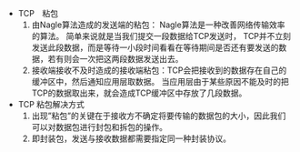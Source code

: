 - TCP　粘包
    1. 由Nagle算法造成的发送端的粘包： Nagle算法是一种改善网络传输效率的算法。 简单来说就是当我们提交一段数据给TCP发送时，
	TCP并不立刻发送此段数据，而是等待一小段时间看看在等待期间是否还有要发送的数据，若有则会一次把这两段数据发送出去。
    2. 接收端接收不及时造成的接收端粘包：TCP会把接收到的数据存在自己的缓冲区中，然后通知应用层取数据。
	当应用层由于某些原因不能及时的把TCP的数据取出来，就会造成TCP缓冲区中存放了几段数据。
- TCP 粘包解决方式
    1. 出现”粘包”的关键在于接收方不确定将要传输的数据包的大小，因此我们可以对数据包进行封包和拆包的操作。
    2. 即封装包，发送与接收数据都需要指定同一种封装协议。